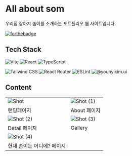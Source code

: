 # All about som

우리집 강아지 솜이를 소개하는 포트폴리오 웹 사이트입니다.

[![forthebadge](https://github.com/younyikim/younyikim-playground/assets/73516688/dd9945e8-14e5-4483-a182-6fe8ec0a7b96)](https://younyikim-playground.vercel.app/) 

## Tech Stack
<p>
  <img alt="Vite" src="https://img.shields.io/badge/vite-%23646CFF.svg?style=for-the-badge&logo=vite&logoColor=white" />
  <img alt="React" src="https://img.shields.io/badge/-React-45b8d8?style=for-the-badge&logo=react&logoColor=white" />
  <img alt="TypeScript" src="https://img.shields.io/badge/-TypeScript-007ACC?style=for-the-badge&logo=typescript&logoColor=white" />
</p>
<p>
  <img alt="Tailwind CSS" src="https://img.shields.io/badge/tailwindcss-%2338B2AC.svg?style=for-the-badge&logo=tailwind-css&logoColor=white" />
  <img alt="React Router" src="https://img.shields.io/badge/React_Router-CA4245?style=for-the-badge&logo=react-router&logoColor=white" />
  <img alt="ESLint" src="https://img.shields.io/badge/ESLint-4B3263?style=for-the-badge&logo=eslint&logoColor=white" />
  <img alt="@younyikim.ui" src="https://img.shields.io/badge/-@younyikim.ui-45b8d8?style=for-the-badge&logoColor=white" />
</p>

## Content

|   |   |
|---|---|
| ![Shot](https://github.com/younyikim/younyikim-playground/assets/73516688/ea78ef31-85a6-4f86-96e8-ea81e2f46c1d) | ![Shot (1)](https://github.com/younyikim/younyikim-playground/assets/73516688/d5f784a2-87ab-42cf-adbd-435828c8cda1) |
| 랜딩페이지  | About 페이지  |
| ![Shot (2)](https://github.com/younyikim/younyikim-playground/assets/73516688/b735dfc1-18da-4f1f-8a51-f939135d57ba) | ![Shot (3)](https://github.com/younyikim/younyikim-playground/assets/73516688/21192fcf-770f-43bd-a0d7-0886400c6b7c) |
| Detail 페이지  | Gallery  |
| ![Shot (4)](https://github.com/younyikim/younyikim-playground/assets/73516688/afe4635f-f169-42e4-87ac-bb6bc4812dbc) |  |
| 현재 솜이는 어디에? 페이지  |   |

